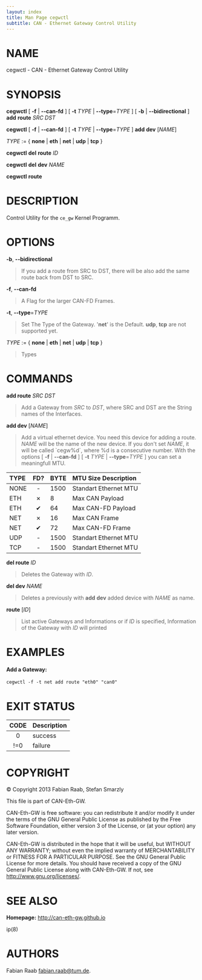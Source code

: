 ```yaml
---
layout: index
title: Man Page cegwctl
subtitle: CAN - Ethernet Gateway Control Utility
---
```


NAME
====

cegwctl - CAN - Ethernet Gateway Control Utility

SYNOPSIS
========

**cegwctl** [ **-f** | **--can-fd** ] [ **-t** *TYPE* |
**--type**=*TYPE* ] [ **-b** | **--bidirectional** ] **add** **route**
*SRC* *DST*

**cegwctl** [ **-f** | **--can-fd** ] [ **-t** *TYPE* |
**--type**=*TYPE* ] **add** **dev** [*NAME*]

*TYPE* := { **none** | **eth** | **net** | **udp** | **tcp** }

**cegwctl** **del** **route** *ID*

**cegwctl** **del** **dev** *NAME*

**cegwctl** **route**

DESCRIPTION
===========

Control Utility for the `ce_gw` Kernel Programm.

OPTIONS
=======

**-b**, **--bidirectional** 
> If you add a route from SRC to DST, there
will be also add the same route back from DST to SRC.

**-f**, **--can-fd** 
> A Flag for the larger CAN-FD Frames.

**-t**, **--type**=*TYPE* 
> Set The Type of the Gateway. '**net**' is
the Default. **udp**, **tcp** are not supported yet.

*TYPE* := { **none** | **eth** | **net** | **udp** | **tcp** } 
> Types

COMMANDS
========

**add route** *SRC* *DST*

> Add a Gateway from *SRC* to *DST*, where SRC and DST are the String
> names of the Interfaces.

**add dev** [*NAME*]

> Add a virtual ethernet device. You need this device for adding a
> route. *NAME* will be the name of the new device. If you don't set
> *NAME*, it will be called \`cegw%d\`, where %d is a consecutive
> number. With the options [ **-f** | **--can-fd** ] [ **-t** *TYPE* |
> **--type**=*TYPE* ] you can set a meaningfull MTU.

<table>
<thead>
<tr class="header">
<th align="left">TYPE</th>
<th align="center">FD?</th>
<th align="left">BYTE</th>
<th align="left">MTU Size Description</th>
</tr>
</thead>
<tbody>
<tr class="odd">
<td align="left">NONE</td>
<td align="center">-</td>
<td align="left">1500</td>
<td align="left">Standart Ethernet MTU</td>
</tr>
<tr class="even">
<td align="left">ETH</td>
<td align="center">✗</td>
<td align="left">8</td>
<td align="left">Max CAN Payload</td>
</tr>
<tr class="odd">
<td align="left">ETH</td>
<td align="center">✔</td>
<td align="left">64</td>
<td align="left">Max CAN-FD Payload</td>
</tr>
<tr class="even">
<td align="left">NET</td>
<td align="center">✗</td>
<td align="left">16</td>
<td align="left">Max CAN Frame</td>
</tr>
<tr class="odd">
<td align="left">NET</td>
<td align="center">✔</td>
<td align="left">72</td>
<td align="left">Max CAN-FD Frame</td>
</tr>
<tr class="even">
<td align="left">UDP</td>
<td align="center">-</td>
<td align="left">1500</td>
<td align="left">Standart Ethernet MTU</td>
</tr>
<tr class="odd">
<td align="left">TCP</td>
<td align="center">-</td>
<td align="left">1500</td>
<td align="left">Standart Ethernet MTU</td>
</tr>
</tbody>
</table>

**del route** *ID* 
> Deletes the Gateway with *ID*.

**del dev** *NAME* 
> Deletes a previously with **add** **dev** added
device with *NAME* as name.

**route** [*ID*] 
> List active Gateways and Informations or if *ID* is
specified, Information of the Gateway with *ID* will printed

EXAMPLES
========

#### Add a Gateway:

    cegwctl -f -t net add route "eth0" "can0"

EXIT STATUS
===========

<table>
<thead>
<tr class="header">
<th align="center">CODE</th>
<th align="left">Description</th>
</tr>
</thead>
<tbody>
<tr class="odd">
<td align="center">0</td>
<td align="left">success</td>
</tr>
<tr class="even">
<td align="center">!=0</td>
<td align="left">failure</td>
</tr>
</tbody>
</table>

COPYRIGHT
=========

© Copyright 2013 Fabian Raab, Stefan Smarzly

This file is part of CAN-Eth-GW.

CAN-Eth-GW is free software: you can redistribute it and/or modify it
under the terms of the GNU General Public License as published by the
Free Software Foundation, either version 3 of the License, or (at your
option) any later version.

CAN-Eth-GW is distributed in the hope that it will be useful, but
WITHOUT ANY WARRANTY; without even the implied warranty of
MERCHANTABILITY or FITNESS FOR A PARTICULAR PURPOSE. See the GNU General
Public License for more details. You should have received a copy of the
GNU General Public License along with CAN-Eth-GW. If not, see
<http://www.gnu.org/licenses/>.

SEE ALSO
========

**Homepage:** <http://can-eth-gw.github.io>

ip(8)

AUTHORS
=======
Fabian Raab <fabian.raab@tum.de>.
